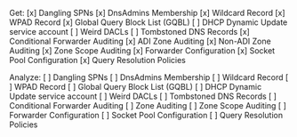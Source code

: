 Get:
[x] Dangling SPNs
[x] DnsAdmins Membership
[x] Wildcard Record
[x] WPAD Record
[x] Global Query Block List (GQBL)
[ ] DHCP Dynamic Update service account
[ ] Weird DACLs
[ ] Tombstoned DNS Records
[x] Conditional Forwarder Auditing
[x] ADI Zone Auditing
[x] Non-ADI Zone Auditing
[x] Zone Scope Auditing
[x] Forwarder Configuration
[x] Socket Pool Configuration
[x] Query Resolution Policies

Analyze:
[ ] Dangling SPNs
[ ] DnsAdmins Membership
[ ] Wildcard Record
[ ] WPAD Record
[ ] Global Query Block List (GQBL)
[ ] DHCP Dynamic Update service account
[ ] Weird DACLs
[ ] Tombstoned DNS Records
[ ] Conditional Forwarder Auditing
[ ] Zone Auditing
[ ] Zone Scope Auditing
[ ] Forwarder Configuration
[ ] Socket Pool Configuration
[ ] Query Resolution Policies